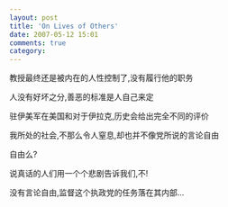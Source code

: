 ```yaml
---
layout: post
title: 'On Lives of Others'
date: 2007-05-12 15:01
comments: true
category: 
---
```

    

教授最终还是被内在的人性控制了,没有履行他的职务  

人没有好坏之分,善恶的标准是人自己来定  

驻伊美军在美国和对于伊拉克,历史会给出完全不同的评价  

我所处的社会,不那么令人窒息,却也并不像党所说的言论自由  

自由么?  

说真话的人们用一个个悲剧告诉我们,不!  

没有言论自由,监督这个执政党的任务落在其内部...  

